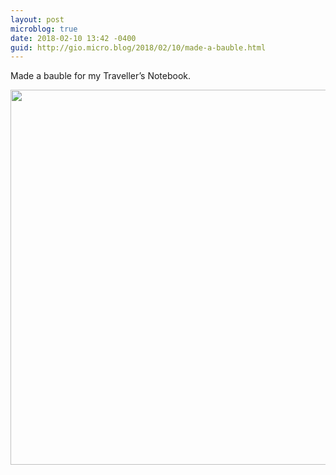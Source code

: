 ```yaml
---
layout: post
microblog: true
date: 2018-02-10 13:42 -0400
guid: http://gio.micro.blog/2018/02/10/made-a-bauble.html
---
```

Made a bauble for my Traveller’s Notebook. 

<img src="http://microblog.stevegio.net/uploads/2018/4a7cafb3e6.jpg" width="600" height="600" />
